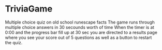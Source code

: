 # TriviaGame
Multiple choice quiz on old school runescape facts
The game runs through multiple choice answers in 30 secounds worth of time 
When the timer is at 0:00 and the progress bar fill up at 30 sec you are directed to a results page where you see your score out of 5 questions as well as a button to restart the quiz.
